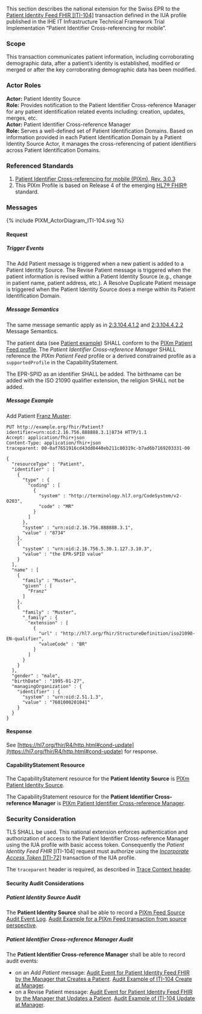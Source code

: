 This section describes the national extension for the Swiss EPR to the [Patient Identity Feed FHIR
[ITI-104]](https://profiles.ihe.net/ITI/PIXm/ITI-104.html) transaction defined in the IUA profile published in the
IHE IT Infrastructure Technical Framework Trial Implementation “Patient Identifier Cross-referencing for mobile”.

### Scope

This transaction communicates patient information, including corroborating demographic data, after a patient’s identity is established, modified or merged or after the key corroborating demographic data has been modified.

### Actor Roles

**Actor:** Patient Identity Source   
**Role:** Provides notification to the Patient Identifier Cross-reference Manager for any patient identification related events including: creation, updates, merges, etc.   
**Actor:** Patient Identifier Cross-reference Manager   
**Role:** Serves a well-defined set of Patient Identification Domains. Based on information provided in each Patient Identification Domain by a Patient Identity Source Actor, it manages the cross-referencing of patient identifiers across Patient Identification Domains.

### Referenced Standards

1. [Patient Identifier Cross-referencing for mobile (PIXm), Rev. 3.0.3](https://profiles.ihe.net/ITI/PIXm/index.html)
2. This PIXm Profile is based on Release 4 of the emerging [HL7® FHIR®](https://hl7.org/fhir/R4/index.html) standard.

### Messages

<div>{% include PIXM_ActorDiagram_ITI-104.svg %}</div>

#### Request

##### Trigger Events

The Add Patient message is triggered when a new patient is added to a Patient Identity Source.
The Revise Patient message is triggered when the patient information is revised within a Patient Identity Source 
(e.g., change in patient name, patient address, etc.).
A Resolve Duplicate Patient message is triggered when the Patient Identity Source does a merge within its 
Patient Identification Domain.

##### Message Semantics

The same message semantic apply as in [2:3.104.4.1.2](https://profiles.ihe.net/ITI/PIXm/ITI-104.html#23104412-message-semantics) and [2:3.104.4.2.2](https://profiles.ihe.net/ITI/PIXm/ITI-104.html#23104422-message-semantics) Message Semantics.

The patient data (see [Patient example](Patient-PatientPIXmFeed.html)) SHALL conform to the [PIXm Patient Feed profile](StructureDefinition-ch-pixm-patient-feed.html).
The _Patient Identifier Cross-reference Manager_ SHALL reference the _PIXm Patient Feed_ profile or a derived
constrained profile as a `supportedProfile` in the CapabilityStatement.

The EPR-SPID as an identifier SHALL be added. The birthname can be added with the ISO 21090 qualifier extension, the religion SHALL not be added.

##### Message Example

Add Patient [Franz Muster](Patient-PatientPIXmFeed.json.html):

```
PUT http://example.org/fhir/Patient?identifier=urn:oid:2.16.756.888888.3.1|8734 HTTP/1.1
Accept: application/fhir+json
Content-Type: application/fhir+json
traceparent: 00-0af7651916cd43dd8448eb211c80319c-b7ad6b7169203331-00

{
  "resourceType" : "Patient",
  "identifier" : [
    {
      "type" : {
        "coding" : [
          {
            "system" : "http://terminology.hl7.org/CodeSystem/v2-0203",
            "code" : "MR"
          }
        ]
      },
      "system" : "urn:oid:2.16.756.888888.3.1",
      "value" : "8734"
    },
    {
      "system" : "urn:oid:2.16.756.5.30.1.127.3.10.3",
      "value" : "the EPR-SPID value"
    }
  ],
  "name" : [
    {
      "family" : "Muster",
      "given" : [
        "Franz"
      ]
    },
    {
      "family" : "Muster",
      "_family" : {
        "extension" : [
          {
            "url" : "http://hl7.org/fhir/StructureDefinition/iso21090-EN-qualifier",
            "valueCode" : "BR"
          }
        ]
      }
    }
  ],
  "gender" : "male",
  "birthDate" : "1995-01-27",
  "managingOrganization" : {
    "identifier" : {
      "system" : "urn:oid:2.51.1.3",
      "value" : "7601000201041"
    }
  }
}
```

#### Response

See [https://hl7.org/fhir/R4/http.html#cond-update](https://hl7.org/fhir/R4/http.html#cond-update) for response.

#### CapabilityStatement Resource

The CapabilityStatement resource for the **Patient Identity Source** is
[PIXm Patient Identity Source](CapabilityStatement-CH.PIXm.Source.html).

The CapabilityStatement resource for the **Patient Identifier Cross-reference Manager** is
[PIXm Patient Identifier Cross-reference Manager](CapabilityStatement-CH.PIXm.Manager.html).

### Security Consideration

TLS SHALL be used. This national extension enforces authentication and authorization of access to the
Patient Identifier Cross-reference Manager using the IUA profile with basic access token. Consequently
the _Patient Identity Feed FHIR_ [ITI-104] request must authorize using the 
[_Incorporate Access Token_ [ITI-72]](iti-72.html) transaction of the IUA profile.

The `traceparent` header is required, as described in [Trace Context header](tracecontext.html).

#### Security Audit Considerations

##### Patient Identity Source Audit

The **Patient Identity Source** shall be able to record a
[PIXm Feed Source Audit Event Log](https://profiles.ihe.net/ITI/PIXm/StructureDefinition-IHE.PIXm.Feed.Update.Audit.Source.html).
[Audit Example for a PIXm Feed transaction from source perspective](https://profiles.ihe.net/ITI/PIXm/AuditEvent-ex-auditPixmFeed-update-source.html).

##### Patient Identifier Cross-reference Manager Audit

The **Patient Identifier Cross-reference Manager** shall be able to record audit events:

- on an _Add Patient_ message: [Audit Event for Patient Identity Feed FHIR by the Manager that Creates a Patient](https://profiles.ihe.net/ITI/PIXm/StructureDefinition-IHE.PIXm.Feed.Create.Audit.Manager.html).
  [Audit Example of ITI-104 Create at Manager](https://profiles.ihe.net/ITI/PIXm/AuditEvent-ex-auditPixmFeed-create-manager.html).
- on a Revise Patient message: [Audit Event for Patient Identity Feed FHIR by the Manager that Updates a Patient](https://profiles.ihe.net/ITI/PIXm/StructureDefinition-IHE.PIXm.Feed.Update.Audit.Manager.html).
  [Audit Example of ITI-104 Update at Manager](https://profiles.ihe.net/ITI/PIXm/AuditEvent-ex-auditPixmFeed-update-manager.html).
